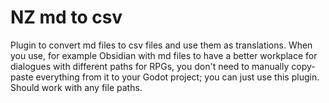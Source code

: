 # NZ md to csv
Plugin to convert md files to csv files and use them as translations. When you use, for example Obsidian with md files to have a better workplace for dialogues with different paths for RPGs, you don't need to manually copy-paste everything from it to your Godot project; you can just use this plugin. <br>
Should work with any file paths.
